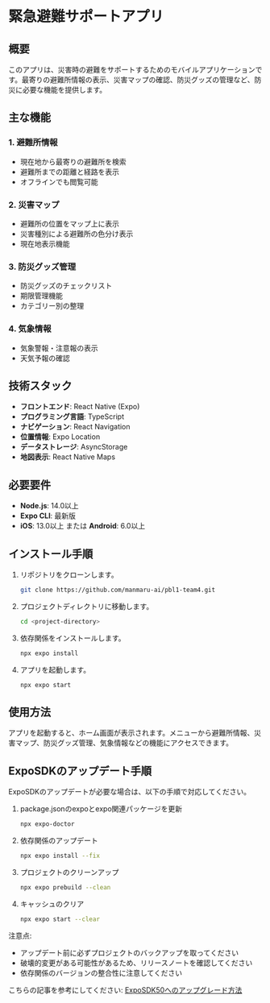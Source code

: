 # 緊急避難サポートアプリ

## 概要
このアプリは、災害時の避難をサポートするためのモバイルアプリケーションです。最寄りの避難所情報の表示、災害マップの確認、防災グッズの管理など、防災に必要な機能を提供します。

## 主な機能

### 1. 避難所情報
- 現在地から最寄りの避難所を検索
- 避難所までの距離と経路を表示
- オフラインでも閲覧可能

### 2. 災害マップ
- 避難所の位置をマップ上に表示
- 災害種別による避難所の色分け表示
- 現在地表示機能

### 3. 防災グッズ管理
- 防災グッズのチェックリスト
- 期限管理機能
- カテゴリー別の整理

### 4. 気象情報
- 気象警報・注意報の表示
- 天気予報の確認

## 技術スタック
- **フロントエンド**: React Native (Expo)
- **プログラミング言語**: TypeScript
- **ナビゲーション**: React Navigation
- **位置情報**: Expo Location
- **データストレージ**: AsyncStorage
- **地図表示**: React Native Maps

## 必要要件
- **Node.js**: 14.0以上
- **Expo CLI**: 最新版
- **iOS**: 13.0以上 または **Android**: 6.0以上

## インストール手順
1. リポジトリをクローンします。
   ```bash
   git clone https://github.com/manmaru-ai/pbl1-team4.git
   ```
2. プロジェクトディレクトリに移動します。
   ```bash
   cd <project-directory>
   ```
3. 依存関係をインストールします。
   ```bash
   npx expo install
   ```
4. アプリを起動します。
   ```bash
   npx expo start
   ```

## 使用方法
アプリを起動すると、ホーム画面が表示されます。メニューから避難所情報、災害マップ、防災グッズ管理、気象情報などの機能にアクセスできます。

## ExpoSDKのアップデート手順

ExpoSDKのアップデートが必要な場合は、以下の手順で対応してください。

1. package.jsonのexpoとexpo関連パッケージを更新
   ```bash
   npx expo-doctor
   ```

2. 依存関係のアップデート
   ```bash
   npx expo install --fix
   ```

3. プロジェクトのクリーンアップ
   ```bash
   npx expo prebuild --clean
   ```

4. キャッシュのクリア
   ```bash
   npx expo start --clear
   ```

注意点:
- アップデート前に必ずプロジェクトのバックアップを取ってください
- 破壊的変更がある可能性があるため、リリースノートを確認してください
- 依存関係のバージョンの整合性に注意してください

こちらの記事を参考にしてください: [ExpoSDK50へのアップグレード方法](https://zenn.dev/ryuu/articles/upgrade-exposdk-50)
